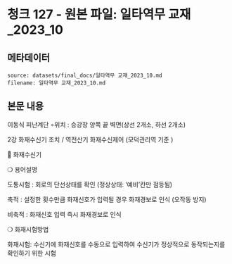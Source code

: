 # 청크 127 - 원본 파일: 일타역무 교재_2023_10

## 메타데이터

```
source: datasets/final_docs/일타역무 교재_2023_10.md
filename: 일타역무 교재_2023_10.md
```

## 본문 내용

이동식 피난계단  ∘위치 : 승강장 양쪽 끝 벽면(상선 2개소, 하선 2개소)

2강 화재수신기 조치 / 역전산기 화재수신제어  (모덕관리역 기준 )

󰊱 화재수신기

❍ 용어설명

도통시험 : 회로의 단선상태를 확인 (정상상태: ‘예비’칸만 점등됨)

축적 : 설정한 횟수만큼 화재신호가 입력될 경우 화재경보로 인식 (오작동 방지)

비축적 : 화재신호 입력 즉시 화재경보로 인식

❍ 화재시험방법

화재시험: 수신기에 화재신호를 수동으로 입력하여 수신기가 정상적으로 동작되는지를 확인하기 위한 시험